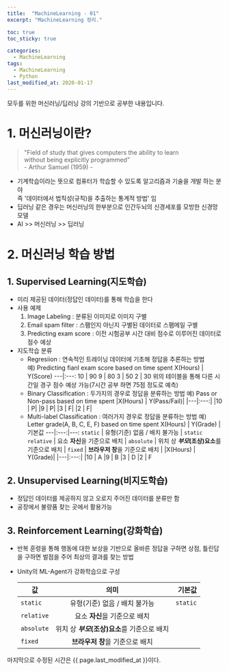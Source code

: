 ```yaml
---
title:  "MachineLearning - 01"
excerpt: "MachineLearning 정리."

toc: true
toc_sticky: true

categories:
  - MachineLearning
tags:
  - MachineLearning
  - Python
last_modified_at: 2020-01-17
---
```

모두를 위한 머신러닝/딥러닝 강의 기반으로 공부한 내용입니다.


# 1. 머신러닝이란?
> "Field of study that gives computers the ability to learn  
   without being explicitly programmed”   
                                   - Arthur Samuel (1959) -

- 기계학습이라는 뜻으로 컴퓨터가 학습할 수 있도록 알고리즘과 기술을 개발 하는 분야  
  즉 '데이터에서 법칙성(규칙)을 추출하는 통계적 방법' 임
- 딥러닝 같은 경우는 머신러닝의 한부분으로 인간두뇌의 신경세포를 모방한 신경망 모델
- AI >> 머신러닝 >> 딥러닝

# 2. 머신러닝 학습 방법
## 1. Supervised Learning(지도학습)
- 미리 제공된 데이터(정답인 데이터)를 통해 학습을 한다
- 사용 예제
  1. Image Labeling : 분류된 이미지로 이미지 구별
  1. Email spam filter : 스팸인지 아닌지 구별된 데이터로 스팸메일 구별
  1. Predicting exam score : 이전 시험공부 시간 대비 점수로 이루어진 데이터로 점수 예상
- 지도학습 분류
  - Regresiion : 연속적인 트레이닝 데이터에 기초해 정답을 추론하는 방법  
  예) Predicting fianl exam score based on time spent
  X(Hours) | Y(Score)
  ---|:---:
  10 | 90
  9 | 80
  3 | 50
  2 | 30
  위의 테이블을 통해 다른 시간일 경구 점수 예상 가능(7시간 공부 하면 75점 정도로 예측)
  - Binary Classification : 두가지의 경우로 정답을 분류하는 방법
  예) Pass or Non-pass based on time spent
  |X(Hours) | Y(Pass/Fail)|
  |---|:---:|
  |10 | P|
  |9 | P|
  |3 | F|
  |2 | F|
  - Multi-label Classification : 여러가지 경우로 정답을 분류하는 방법
  예) Letter grade(A, B, C, E, F) based on time spent
    X(Hours) | Y(Grade) | 기본값
  ---|:---:|---:
  `static` | 유형(기준) 없음 / 배치 불가능 | `static`
  `relative` | 요소 **자신**을 기준으로 배치 |
  `absolute` | 위치 상 **_부모_(조상)요소**를 기준으로 배치 |
  `fixed` | **브라우저 창**을 기준으로 배치 |
  |X(Hours) | Y(Grade)|
  |---|:---:|
  |10 | A
  |9 | B
  |3 | D
  |2 | F

## 2. Unsupervised Learning(비지도학습)
- 정답인 데이터를 제공하지 않고 오로지 주어진 데이터를 분류만 함
- 공장에서 불량품 찾는 곳에서 활용가능

## 3. Reinforcement Learning(강화학습)
- 반복 훈령을 통해 행동에 대한 보상을 기반으로 올바른 정답을 구하면 상점, 틀린답을 구하면 벌점을 주어 최상의 결과를 찾는 방법
- Unity의 ML-Agent가 강화학습으로 구성


  값 | 의미 | 기본값
  ---|:---:|---:
  `static` | 유형(기준) 없음 / 배치 불가능 | `static`
  `relative` | 요소 **자신**을 기준으로 배치 |
  `absolute` | 위치 상 **_부모_(조상)요소**를 기준으로 배치 |
  `fixed` | **브라우저 창**을 기준으로 배치 |


마지막으로 수정된 시간은 {{ page.last_modified_at }}이다.
